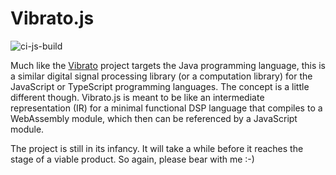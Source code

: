 # Vibrato.js
![ci-js-build](https://github.com/ghadeeras/vibrato/workflows/ci-js-build/badge.svg)

Much like the [Vibrato](../README.md) project targets the Java programming language, this is a similar digital signal processing library (or a computation library) for the JavaScript or TypeScript programming languages. The concept is a little different though. Vibrato.js is meant to be like an intermediate representation (IR) for a minimal functional DSP language that compiles to a WebAssembly module, which then can be referenced by a JavaScript module.

The project is still in its infancy. It will take a while before it reaches the stage of a viable product. So again, please bear with me :-)